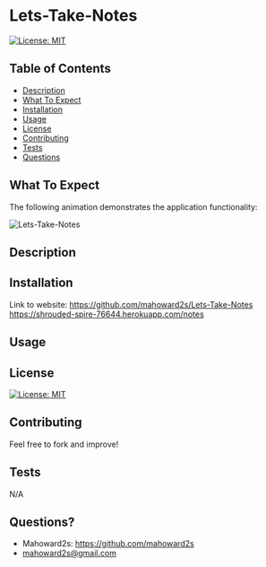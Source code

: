 # Lets-Take-Notes

[![License: MIT](https://img.shields.io/badge/License-MIT-yellow.svg)](https://opensource.org/licenses/MIT)

## Table of Contents
- [Description](#description)
- [What To Expect](#what-to-expect)
- [Installation](#installation)
- [Usage](#usage)
- [License](#license)
- [Contributing](#contributing)
- [Tests](#tests)
- [Questions](#questions)

## What To Expect

The following animation demonstrates the application functionality:

![Lets-Take-Notes]()

## Description


## Installation
Link to website:
https://github.com/mahoward2s/Lets-Take-Notes
https://shrouded-spire-76644.herokuapp.com/notes

## Usage 

## License
[![License: MIT](https://img.shields.io/badge/License-MIT-yellow.svg)](https://opensource.org/licenses/MIT)

## Contributing
Feel free to fork and improve!

## Tests
N/A

## Questions?
- Mahoward2s: https://github.com/mahoward2s
- mahoward2s@gmail.com